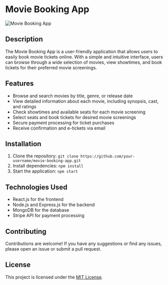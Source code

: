 # Movie Booking App

![Movie Booking App](app_screenshot.png)

## Description

The Movie Booking App is a user-friendly application that allows users to easily book movie tickets online. With a simple and intuitive interface, users can browse through a wide selection of movies, view showtimes, and book tickets for their preferred movie screenings.

## Features

- Browse and search movies by title, genre, or release date
- View detailed information about each movie, including synopsis, cast, and ratings
- Check showtimes and available seats for each movie screening
- Select seats and book tickets for desired movie screenings
- Secure payment processing for ticket purchases
- Receive confirmation and e-tickets via email

## Installation

1. Clone the repository: `git clone https://github.com/your-username/movie-booking-app.git`
2. Install dependencies: `npm install`
3. Start the application: `npm start`

## Technologies Used

- React.js for the frontend
- Node.js and Express.js for the backend
- MongoDB for the database
- Stripe API for payment processing

## Contributing

Contributions are welcome! If you have any suggestions or find any issues, please open an issue or submit a pull request.

## License

This project is licensed under the [MIT License](LICENSE).
